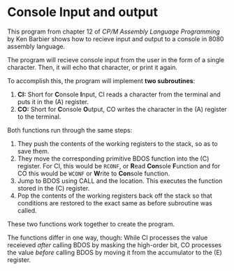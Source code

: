 # Console Input and output

This program from chapter 12 of *CP/M Assembly Language Programming* by Ken Barbier shows how to recieve input and output to a console in 8080 assembly language. 

The program will recieve console input from the user in the form of a single character. Then, it will echo that character, or print it again.

To accomplish this, the program will implement **two subroutines**:

1. **CI:** Short for **C**onsole **I**nput, CI reads a character from the terminal and puts it in the (A) register.
2. **CO:** Short for **C**onsole **O**utput, CO writes the character in the (A) register to the terminal.

Both functions run through the same steps:

1. They push the contents of the working registers to the stack, so as to save them.
2. They move the corresponding primitive BDOS function into the (C) register. For CI, this would be `RCONF`, or **R**ead **Con**sole **F**unction and for CO this would be `WCONF` or **W**rite to **Con**sole function.
3. Jump to BDOS using CALL and the location. This executes the function stored in the (C) register.
4. Pop the contents of the working registers back off the stack so that conditions are restored to the exact same as before subroutine was called.

These two functions work together to create the program.

The functions differ in one way, though: While CI processes the value receieved *after* calling BDOS by masking the high-order bit, CO processes the value *before* calling BDOS by moving it from the accumulator to the (E) register.
